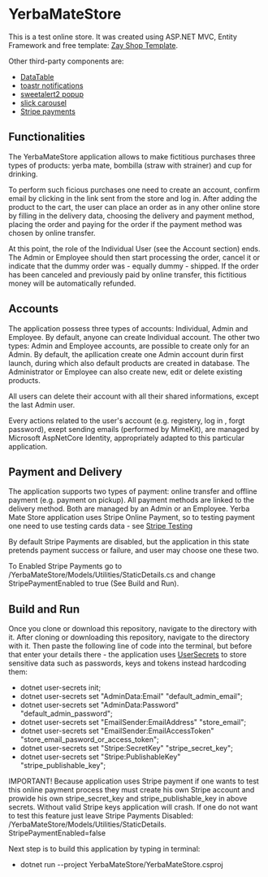 # YerbaMateStore
This is a test online store.
It was created using ASP.NET MVC, Entity Framework and free template: [Zay Shop Template](https://templatemo.com/tm-559-zay-shop).

Other third-party components are:
- [DataTable](https://datatables.net/)
- [toastr notifications](https://github.com/CodeSeven/toastr)
- [sweetalert2 popup](https://sweetalert2.github.io/)
- [slick carousel](https://kenwheeler.github.io/slick/)
- [Stripe payments](https://stripe.com/)

## Functionalities
The YerbaMateStore application allows to make fictitious purchases three types of products: yerba mate, bombilla (straw with strainer) and cup for drinking.

To perform such ficious purchases one need to create an account, confirm email by clicking in the link sent from the store and log in.
After adding the product to the cart, the user can place an order as in any other online store by filling in the delivery data, choosing the delivery and payment method, placing the order and paying for the order if the payment method was chosen by online transfer.

At this point, the role of the Individual User (see the Account section) ends. The Admin or Employee should then start processing the order, cancel it or indicate that the dummy order was - equally dummy - shipped. If the order has been canceled and previously paid by online transfer, this fictitious money will be automatically refunded.

## Accounts
The application possess three types of accounts: Individual, Admin and Employee. By default, anyone can create Individual account. The other two types: Admin and Employee accounts, are possible to create only for an Admin. By default, the apllication create one Admin account durin first launch, during which also default products are created in database.
The Administrator or Employee can also create new, edit or delete existing products.

All users can delete their account with all their shared informations, except the  last Admin user.

Every actions related to the user's account (e.g. registery, log in , forgt password), exept sending emails (performed by MimeKit), are managed by Microsoft AspNetCore Identity, appropriately adapted to this particular application.

## Payment and Delivery
The application supports two types of payment: online transfer and offline payment (e.g. payment on pickup). All payment methods are linked to the delivery method. Both are managed by an Admin or an Employee.
Yerba Mate Store application uses Stripe Online Payment, so to testing payment one need to use testing cards data - see [Stripe Testing](https://stripe.com/docs/testing)

By default Stripe Payments are disabled, but the application in this state pretends payment success or failure, and user may choose one these two.

To Enabled Stripe Payments go to /YerbaMateStore/Models/Utilities/StaticDetails.cs and change StripePaymentEnabled to true (See Build and Run).

## Build and Run
Once you clone or download this repository, navigate to the directory with it. After cloning or downloading this repository, navigate to the directory with it. Then paste the following line of code into the terminal, but before that enter your details there - the application uses [UserSecrets](https://learn.microsoft.com/en-us/aspnet/core/security/app-secrets?view=aspnetcore-7.0&tabs=linux) to store sensitive data such as passwords, keys and tokens instead hardcoding them:
- dotnet user-secrets init;
- dotnet user-secrets set "AdminData:Email" "default_admin_email";
- dotnet user-secrets set "AdminData:Password" "default_admin_password";
- dotnet user-secrets set "EmailSender:EmailAddress" "store_email";
- dotnet user-secrets set "EmailSender:EmailAccessToken" "store_email_pasword_or_access_token";
- dotnet user-secrets set "Stripe:SecretKey" "stripe_secret_key";
- dotnet user-secrets set "Stripe:PublishableKey" "stripe_publishable_key";

IMPORTANT! Because application uses Stripe payment if one wants to test this online payment process they must create his own Stripe account and prowide his own 
stripe_secret_key and stripe_publishable_key in above secrets. Without valid Stripe keys application will crash. 
If one do not want to test this feature just leave Stripe Payments Disabled:
/YerbaMateStore/Models/Utilities/StaticDetails. StripePaymentEnabled=false

Next step is to build this application by typing in terminal:

 - dotnet run --project YerbaMateStore/YerbaMateStore.csproj 


